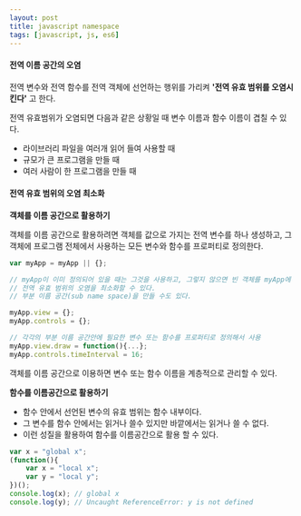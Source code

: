 ```yaml
---
layout: post
title: javascript namespace
tags: [javascript, js, es6]
---
```


#### 전역 이름 공간의 오염

전역 변수와 전역 함수를 전역 객체에 선언하는 행위를 가리켜 **'전역 유효 범위를 오염시킨다'** 고 한다.

전역 유효범위가 오염되면 다음과 같은 상황일 때 변수 이름과 함수 이름이 겹칠 수 있다.

* 라이브러리 파일을 여러개 읽어 들여 사용할 때
* 규모가 큰 프로그램을 만들 때
* 여러 사람이 한 프로그램을 만들 때

#### 전역 유효 범위의 오염 최소화

**객체를 이름 공간으로 활용하기**

객체를 이름 공간으로 활용하려면 객체를 값으로 가지는 전역 변수를 하나 생성하고, 그 객체에 프로그램 전체에서 사용하는 모든 변수와 함수를 프로퍼티로 정의한다.

```javascript
var myApp = myApp || {};

// myApp이 이미 정의되어 있을 때는 그것을 사용하고, 그렇지 않으면 빈 객체를 myApp에 할당
// 전역 유효 범위의 오염을 최소화할 수 있다.
// 부분 이름 공간(sub name space)을 만들 수도 있다.

myApp.view = {};
myApp.controls = {};

// 각각의 부분 이름 공간안에 필요한 변수 또는 함수를 프로퍼티로 정의해서 사용
myApp.view.draw = function(){...};
myApp.controls.timeInterval = 16;

```

객체를 이름 공간으로 이용하면 변수 또는 함수 이름을 계층적으로 관리할 수 있다.

**함수를 이름공간으로 활용하기**

* 함수 안에서 선언된 변수의 유효 범위는 함수 내부이다.
* 그 변수를 함수 안에서는 읽거나 쓸수 있지만 바깥에서는 읽거나 쓸 수 없다.
* 이런 성질을 활용하여 함수를 이름공간으로 활용 할 수 있다.

```javascript
var x = "global x";
(function(){
    var x = "local x";
    var y = "local y";
})();
console.log(x); // global x
console.log(y); // Uncaught ReferenceError: y is not defined
```


